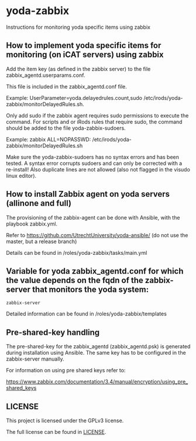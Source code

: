 ﻿
# yoda-zabbix

Instructions for monitoring yoda specific items using zabbix

## How to implement yoda specific items for monitoring (on iCAT servers) using zabbix

Add the item key (as defined in the zabbix server) to the file zabbix_agentd.userparams.conf.

This file is included in the zabbix_agentd.conf file.

Example: UserParameter=yoda.delayedrules.count,sudo /etc/irods/yoda-zabbix/monitorDelayedRules.sh.

Only add sudo if the zabbix agent requires sudo permissions to execute the command. For scripts and or iRods rules that require sudo, the command should be added to the file yoda-zabbix-sudoers.

Example: zabbix ALL=NOPASSWD: /etc/irods/yoda-zabbix/monitorDelayedRules.sh

Make sure the yoda-zabbix-sudoers has no syntax errors and has been tested. A syntax error corrupts sudoers and can only be corrected with a re-install! Also duplicate lines are not allowed (also not flagged in the visudo linux editor).

## How to install Zabbix agent on yoda servers (allinone and full)

The provisioning of the zabbix-agent can be done with Ansible, with the playbook zabbix.yml.

Refer to https://github.com/UtrechtUniversity/yoda-ansible/ (do not use the master, but a release branch)

Details can be found in /roles/yoda-zabbix/tasks/main.yml

## Variable for  yoda zabbix_agentd.conf for which the value depends on the fqdn of the zabbix-server that monitors the yoda system:

    zabbix-server

Detailed information can be found in /roles/yoda-zabbix/templates

## Pre-shared-key handling

The pre-shared-key for the zabbix_agentd (zabbix_agentd.psk) is generated during installation using Ansible. The same key has to be configured in the zabbix-server manually.

For information on using pre shared keys refer to:

https://www.zabbix.com/documentation/3.4/manual/encryption/using_pre_shared_keys



LICENSE
-------
This project is licensed under the GPLv3 license.

The full license can be found in [LICENSE](LICENSE).



